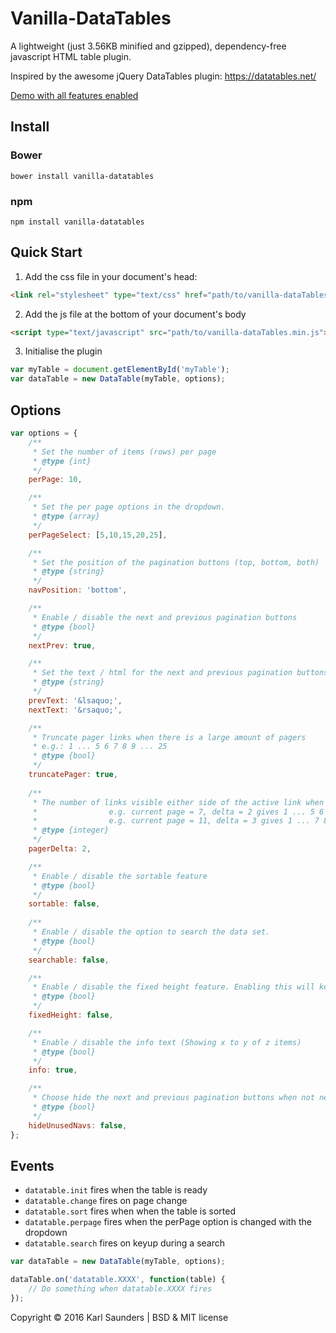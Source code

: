 # Vanilla-DataTables
A lightweight (just 3.56KB minified and gzipped), dependency-free javascript HTML table plugin.

Inspired by the awesome jQuery DataTables plugin: https://datatables.net/

[Demo with all features enabled](http://codepen.io/Mobius1/full/VadmKb/)

## Install

### Bower
```
bower install vanilla-datatables
```

### npm
```
npm install vanilla-datatables
```

## Quick Start

1. Add the css file in your document's head:

```html
<link rel="stylesheet" type="text/css" href="path/to/vanilla-dataTables.min.css">
```

2. Add the js file at the bottom of your document's body

```html
<script type="text/javascript" src="path/to/vanilla-dataTables.min.js"></script>
```

3. Initialise the plugin

```javascript
var myTable = document.getElementById('myTable');
var dataTable = new DataTable(myTable, options);
```

## Options

```javascript
var options = {
	/**
	 * Set the number of items (rows) per page
	 * @type {int}
	 */
	perPage: 10,

	/**
	 * Set the per page options in the dropdown.
	 * @type {array}
	 */
	perPageSelect: [5,10,15,20,25],

	/**
	 * Set the position of the pagination buttons (top, bottom, both)
	 * @type {string}
	 */
	navPosition: 'bottom',

	/**
	 * Enable / disable the next and previous pagination buttons
	 * @type {bool}
	 */
	nextPrev: true,

	/**
	 * Set the text / html for the next and previous pagination buttons
	 * @type {string}
	 */
	prevText: '&lsaquo;',
	nextText: '&rsaquo;',

	/**
	 * Truncate pager links when there is a large amount of pagers
	 * e.g.: 1 ... 5 6 7 8 9 ... 25
	 * @type {bool}
	 */
	truncatePager: true,
	
	/**
	 * The number of links visible either side of the active link when truncatePager is set to true
	 *                e.g. current page = 7, delta = 2 gives 1 ... 5 6 7 8 9 ... 25
	 *                e.g. current page = 11, delta = 3 gives 1 ... 7 8 9 11 12 13 14 ... 25
	 * @type {integer}
	 */
	pagerDelta: 2,	

	/**
	 * Enable / disable the sortable feature
	 * @type {bool}
	 */
	sortable: false,
	
	/**
	 * Enable / disable the option to search the data set.
	 * @type {bool}
	 */
	searchable: false,

	/**
	 * Enable / disable the fixed height feature. Enabling this will keep the bottom container fixed in place
	 * @type {bool}
	 */
	fixedHeight: false,

	/**
	 * Enable / disable the info text (Showing x to y of z items)
	 * @type {bool}
	 */
	info: true,

	/**
	 * Choose hide the next and previous pagination buttons when not needed. Leaving this disabled will just disable the buttons.
	 * @type {bool}
	 */
	hideUnusedNavs: false,
};
```

## Events

* `datatable.init` fires when the table is ready
* `datatable.change` fires on page change
* `datatable.sort` fires when when the table is sorted
* `datatable.perpage` fires when the perPage option is changed with the dropdown
* `datatable.search` fires on keyup during a search

```javascript
var dataTable = new DataTable(myTable, options);

dataTable.on('datatable.XXXX', function(table) {
	// Do something when datatable.XXXX fires
});
```

Copyright © 2016 Karl Saunders | BSD & MIT license
